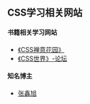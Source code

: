 ##  CSS学习相关网站

#### 书籍相关学习网站

* [《CSS禅意花园》](http://www.csszengarden.com/)
* [《CSS世界》-论坛](https://bbs.cssworld.cn/forum.php)


#### 知名博主 

* [张鑫旭](https://www.zhangxinxu.com/)


